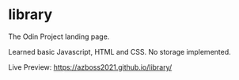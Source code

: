 # library
The Odin Project landing page.

Learned basic Javascript, HTML and CSS. No storage implemented.

Live Preview: https://azboss2021.github.io/library/
